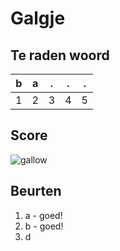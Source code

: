 # Galgje

## Te raden woord

|b|a|.|.|.|
|-|-|-|-|-|
|1|2|3|4|5|

## Score
![gallow](./images/1.png)

## Beurten
1. a - goed!
2. b - goed!
3. d